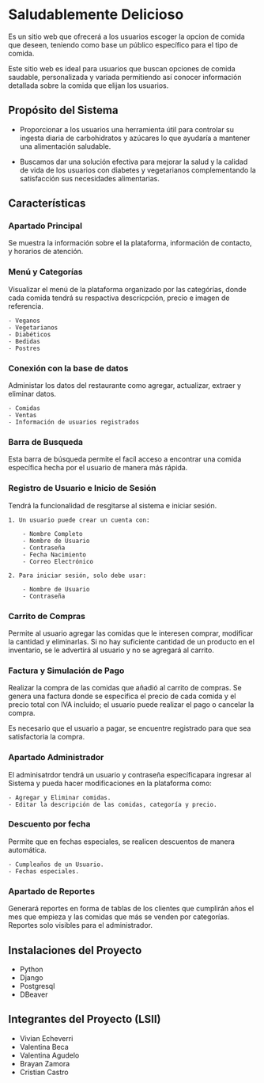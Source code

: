 # Saludablemente Delicioso

Es un sitio web que ofrecerá a los usuarios escoger la opcion de comida que deseen, teniendo como base un público específico para el tipo de comida.

Este sitio web es ideal para usuarios que buscan opciones de comida saudable, personalizada y variada permitiendo así conocer información detallada sobre la comida que elijan los usuarios.

## Propósito del Sistema 

- Proporcionar a los usuarios una herramienta útil para controlar su ingesta diaria de carbohidratos y azúcares lo que ayudaría a mantener una alimentación saludable.

- Buscamos dar una solución efectiva para mejorar la salud y la calidad de vida de los usuarios con diabetes y vegetarianos complementando la satisfacción sus necesidades alimentarias.


## Características 

### Apartado Principal
Se muestra la información sobre el la plataforma, información de contacto, y horarios de atención. 

### Menú y Categorías
Visualizar el menú de la plataforma organizado por las categórías, donde cada comida tendrá su respactiva descricpción, precio e imagen de referencia.

    - Veganos
    - Vegetarianos
    - Diabéticos 
    - Bedidas
    - Postres

### Conexión con la base de datos
Administar los datos del restaurante como agregar, actualizar, extraer y eliminar datos.

    - Comidas
    - Ventas
    - Información de usuarios registrados

### Barra de Busqueda
Esta barra de búsqueda permite el facíl acceso a encontrar una comida específica hecha por el usuario de manera más rápida.

### Registro de Usuario e Inicio de Sesión
Tendrá la funcionalidad de resgitarse al sistema e iniciar sesión.

    1. Un usuario puede crear un cuenta con:

        - Nombre Completo
        - Nombre de Usuario
        - Contraseña
        - Fecha Nacimiento
        - Correo Electrónico

    2. Para iniciar sesión, solo debe usar:

        - Nombre de Usuario
        - Contraseña

### Carrito de Compras
Permite al usuario agregar las comidas que le interesen comprar, modificar la cantidad y eliminarlas. Si no hay suficiente cantidad de un producto en el inventario, se le advertirá al usuario y no se agregará al carrito.

### Factura y Simulación de Pago
Realizar la compra de las comidas que añadió al carrito de compras. Se genera una factura donde se especifica el precio de cada comida y el precio total con IVA incluido; el usuario puede realizar el pago o cancelar la compra. 

Es necesario que el usuario a pagar, se encuentre registrado para que sea satisfactoria la compra.

### Apartado Administrador
El adminisatrdor tendrá un usuario y contraseña específicapara ingresar al Sistema y pueda hacer modificaciones en la plataforma como:

    - Agregar y Eliminar comidas.
    - Editar la descripción de las comidas, categoría y precio. 

### Descuento por fecha
Permite que en fechas especiales, se realicen descuentos de manera automática. 

    - Cumpleaños de un Usuario.
    - Fechas especiales.

### Apartado de Reportes
Generará reportes en forma de tablas de los clientes que cumplirán años el mes que empieza y las comidas que más se venden por categorías. Reportes solo visibles para el administrador.

## Instalaciones del Proyecto

- Python
- Django
- Postgresql 
- DBeaver

## Integrantes del Proyecto (LSII)

- Vivian Echeverri 
- Valentina Beca
- Valentina Agudelo
- Brayan Zamora
- Cristian Castro 

